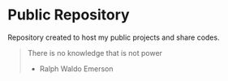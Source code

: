 # Public Repository
Repository created to host my public projects and share codes.

>There is no knowledge that is not power
> - Ralph Waldo Emerson
